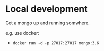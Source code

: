 # Local development
Get a mongo up and running somwhere.

e.g. use docker:
* `docker run -d -p 27017:27017 mongo:3.6`
